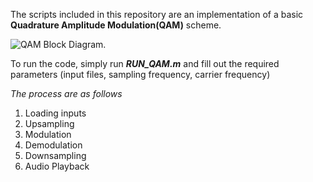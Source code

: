 The scripts included in this repository are an implementation of a basic **Quadrature Amplitude Modulation(QAM)** scheme.

![QAM Block Diagram.](https://www.elprocus.com/wp-content/uploads/QAM-modulator.jpg)

To run the code, simply run ***RUN_QAM.m*** and fill out the required parameters (input files, sampling frequency, carrier frequency)  
 
 *The process are as follows*  
 1. Loading inputs
 2. Upsampling
 3. Modulation
 4. Demodulation
 5. Downsampling
 6. Audio Playback



